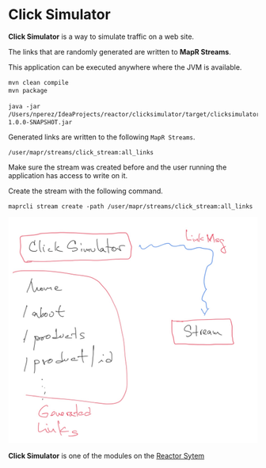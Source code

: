 # Click Simulator

**Click Simulator** is a way to simulate traffic on a web site.

The links that are randomly generated are written to **MapR Streams**. 

This application can be executed anywhere where the JVM is available. 

```shell
mvn clean compile
mvn package

java -jar /Users/nperez/IdeaProjects/reactor/clicksimulator/target/clicksimulator-1.0.0-SNAPSHOT.jar
```

Generated links are written to the following `MapR Streams`. 

```
/user/mapr/streams/click_stream:all_links
```

Make sure the stream was created before and the user running the application has access to write on it. 

Create the stream with the following command.

```shell
maprcli stream create -path /user/mapr/streams/click_stream:all_links
```

![](./c-gen.jpg) 

**Click Simulator** is one of the modules on the [Reactor Sytem](https://github.com/anicolaspp/reactor/)
